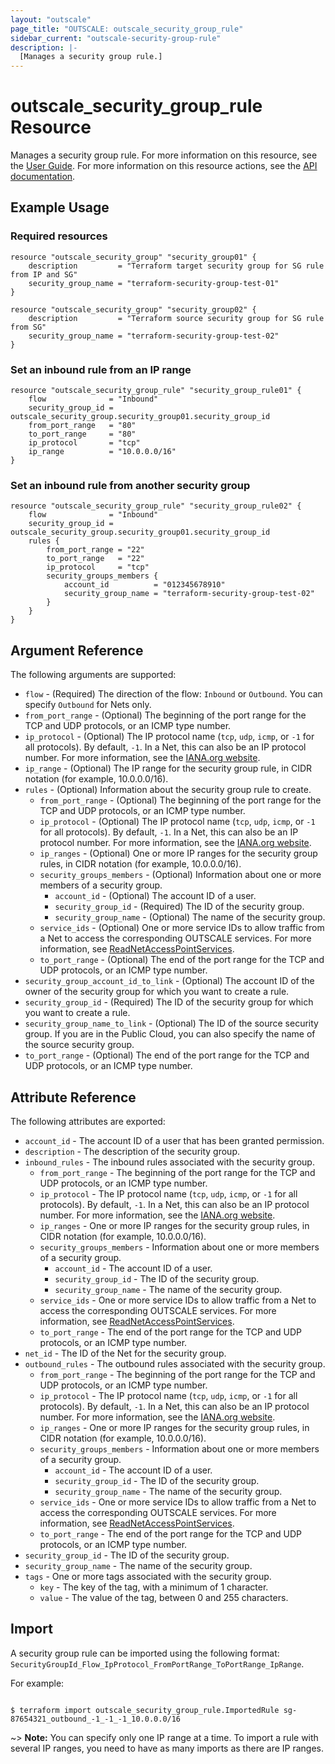 ```yaml
---
layout: "outscale"
page_title: "OUTSCALE: outscale_security_group_rule"
sidebar_current: "outscale-security-group-rule"
description: |-
  [Manages a security group rule.]
---
```


# outscale_security_group_rule Resource

Manages a security group rule.
For more information on this resource, see the [User Guide](https://docs.outscale.com/en/userguide/About-Security-Group-Rules.html).
For more information on this resource actions, see the [API documentation](https://docs.outscale.com/api#3ds-outscale-api-securitygrouprule).

## Example Usage

### Required resources

```hcl
resource "outscale_security_group" "security_group01" {
	description         = "Terraform target security group for SG rule from IP and SG"
	security_group_name = "terraform-security-group-test-01"
}

resource "outscale_security_group" "security_group02" {
	description         = "Terraform source security group for SG rule from SG"
	security_group_name = "terraform-security-group-test-02"
}
```

### Set an inbound rule from an IP range

```hcl
resource "outscale_security_group_rule" "security_group_rule01" {
	flow              = "Inbound"
	security_group_id = outscale_security_group.security_group01.security_group_id
	from_port_range   = "80"
	to_port_range     = "80"
	ip_protocol       = "tcp"
	ip_range          = "10.0.0.0/16"
}
```

### Set an inbound rule from another security group

```hcl
resource "outscale_security_group_rule" "security_group_rule02" {
	flow              = "Inbound"
	security_group_id = outscale_security_group.security_group01.security_group_id
	rules {
		from_port_range = "22"
		to_port_range   = "22"
		ip_protocol     = "tcp"
		security_groups_members {
			account_id          = "012345678910"
			security_group_name = "terraform-security-group-test-02"
		}
	}
}
```

## Argument Reference

The following arguments are supported:

* `flow` - (Required) The direction of the flow: `Inbound` or `Outbound`. You can specify `Outbound` for Nets only.
* `from_port_range` - (Optional) The beginning of the port range for the TCP and UDP protocols, or an ICMP type number.
* `ip_protocol` - (Optional) The IP protocol name (`tcp`, `udp`, `icmp`, or `-1` for all protocols). By default, `-1`. In a Net, this can also be an IP protocol number. For more information, see the [IANA.org website](https://www.iana.org/assignments/protocol-numbers/protocol-numbers.xhtml).
* `ip_range` - (Optional) The IP range for the security group rule, in CIDR notation (for example, 10.0.0.0/16).
* `rules` - (Optional) Information about the security group rule to create.
    * `from_port_range` - (Optional) The beginning of the port range for the TCP and UDP protocols, or an ICMP type number.
    * `ip_protocol` - (Optional) The IP protocol name (`tcp`, `udp`, `icmp`, or `-1` for all protocols). By default, `-1`. In a Net, this can also be an IP protocol number. For more information, see the [IANA.org website](https://www.iana.org/assignments/protocol-numbers/protocol-numbers.xhtml).
    * `ip_ranges` - (Optional) One or more IP ranges for the security group rules, in CIDR notation (for example, 10.0.0.0/16).
    * `security_groups_members` - (Optional) Information about one or more members of a security group.
        * `account_id` - (Optional) The account ID of a user.
        * `security_group_id` - (Required) The ID of the security group.
        * `security_group_name` - (Optional) The name of the security group.
    * `service_ids` - (Optional) One or more service IDs to allow traffic from a Net to access the corresponding OUTSCALE services. For more information, see [ReadNetAccessPointServices](https://docs.outscale.com/api#readnetaccesspointservices).
    * `to_port_range` - (Optional) The end of the port range for the TCP and UDP protocols, or an ICMP type number.
* `security_group_account_id_to_link` - (Optional) The account ID of the owner of the security group for which you want to create a rule.
* `security_group_id` - (Required) The ID of the security group for which you want to create a rule.
* `security_group_name_to_link` - (Optional) The ID of the source security group. If you are in the Public Cloud, you can also specify the name of the source security group.
* `to_port_range` - (Optional) The end of the port range for the TCP and UDP protocols, or an ICMP type number.

## Attribute Reference

The following attributes are exported:

* `account_id` - The account ID of a user that has been granted permission.
* `description` - The description of the security group.
* `inbound_rules` - The inbound rules associated with the security group.
    * `from_port_range` - The beginning of the port range for the TCP and UDP protocols, or an ICMP type number.
    * `ip_protocol` - The IP protocol name (`tcp`, `udp`, `icmp`, or `-1` for all protocols). By default, `-1`. In a Net, this can also be an IP protocol number. For more information, see the [IANA.org website](https://www.iana.org/assignments/protocol-numbers/protocol-numbers.xhtml).
    * `ip_ranges` - One or more IP ranges for the security group rules, in CIDR notation (for example, 10.0.0.0/16).
    * `security_groups_members` - Information about one or more members of a security group.
        * `account_id` - The account ID of a user.
        * `security_group_id` - The ID of the security group.
        * `security_group_name` - The name of the security group.
    * `service_ids` - One or more service IDs to allow traffic from a Net to access the corresponding OUTSCALE services. For more information, see [ReadNetAccessPointServices](https://docs.outscale.com/api#readnetaccesspointservices).
    * `to_port_range` - The end of the port range for the TCP and UDP protocols, or an ICMP type number.
* `net_id` - The ID of the Net for the security group.
* `outbound_rules` - The outbound rules associated with the security group.
    * `from_port_range` - The beginning of the port range for the TCP and UDP protocols, or an ICMP type number.
    * `ip_protocol` - The IP protocol name (`tcp`, `udp`, `icmp`, or `-1` for all protocols). By default, `-1`. In a Net, this can also be an IP protocol number. For more information, see the [IANA.org website](https://www.iana.org/assignments/protocol-numbers/protocol-numbers.xhtml).
    * `ip_ranges` - One or more IP ranges for the security group rules, in CIDR notation (for example, 10.0.0.0/16).
    * `security_groups_members` - Information about one or more members of a security group.
        * `account_id` - The account ID of a user.
        * `security_group_id` - The ID of the security group.
        * `security_group_name` - The name of the security group.
    * `service_ids` - One or more service IDs to allow traffic from a Net to access the corresponding OUTSCALE services. For more information, see [ReadNetAccessPointServices](https://docs.outscale.com/api#readnetaccesspointservices).
    * `to_port_range` - The end of the port range for the TCP and UDP protocols, or an ICMP type number.
* `security_group_id` - The ID of the security group.
* `security_group_name` - The name of the security group.
* `tags` - One or more tags associated with the security group.
    * `key` - The key of the tag, with a minimum of 1 character.
    * `value` - The value of the tag, between 0 and 255 characters.

## Import

A security group rule can be imported using the following format: `SecurityGroupId_Flow_IpProtocol_FromPortRange_ToPortRange_IpRange`.

For example:

```console

$ terraform import outscale_security_group_rule.ImportedRule sg-87654321_outbound_-1_-1_-1_10.0.0.0/16

```
~> **Note:** You can specify only one IP range at a time. To import a rule with several IP ranges, you need to have as many imports as there are IP ranges.